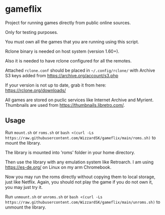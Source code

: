 # gameflix

Project for running games directly from public online sources.

Only for testing purposes.

You must own all the games that you are running using this script.

Rclone binary is needed on host system (version 1.60+).

Also it is needed to have rclone configured for all the remotes.

Attached `rclone.conf` should be placed in `~/.config/rclone/` with Archive S3 keys added from https://archive.org/account/s3.php

If your version is not up to date, grab it from here: https://rclone.org/downloads/

All games are stored on puclic services like Internet Archive and Myrient. Thumbnails are used from https://thumbnails.libretro.com/.

## Usage
Run `mount.sh` or `roms.sh` or `bash <(curl -Ls https://raw.githubusercontent.com/WizzardSK/gameflix/main/roms.sh)` to mount the library.

The library is mounted into 'roms' folder in your home directory.

Then use the library with any emulation system like Retroarch. I am using https://es-de.org/ on Linux on my arm Chromebook.

Now you may run the roms directly without copying them to local storage, just like Netflix. Again, you should not play the game if you do not own it, you may just try it.

Run `unmount.sh` or `unroms.sh` or `bash <(curl -Ls https://raw.githubusercontent.com/WizzardSK/gameflix/main/unroms.sh)` to unmount the library.
